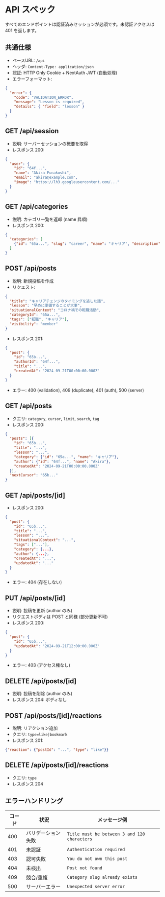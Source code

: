 # API スペック

すべてのエンドポイントは認証済みセッションが必須です。未認証アクセスは 401 を返します。

## 共通仕様
- ベースURL: `/api`
- ヘッダ: `Content-Type: application/json`
- 認証: HTTP Only Cookie + NextAuth JWT (自動処理)
- エラーフォーマット:
```json
{
  "error": {
    "code": "VALIDATION_ERROR",
    "message": "Lesson is required",
    "details": { "field": "lesson" }
  }
}
```

## GET /api/session
- 説明: サーバーセッションの概要を取得
- レスポンス 200:
```json
{
  "user": {
    "id": "64f...",
    "name": "Akira Funakoshi",
    "email": "akira@example.com",
    "image": "https://lh3.googleusercontent.com/..."
  }
}
```

## GET /api/categories
- 説明: カテゴリ一覧を返却 (name 昇順)
- レスポンス 200:
```json
{
  "categories": [
    {"id": "65a...", "slug": "career", "name": "キャリア", "description": "仕事に関する学び"}
  ]
}
```

## POST /api/posts
- 説明: 新規投稿を作成
- リクエスト:
```json
{
  "title": "キャリアチェンジのタイミングを逃した話",
  "lesson": "早めに準備することが大事",
  "situationalContext": "コロナ禍での転職活動",
  "categoryId": "65a...",
  "tags": ["転職", "キャリア"],
  "visibility": "member"
}
```
- レスポンス 201:
```json
{
  "post": {
    "id": "65b...",
    "authorId": "64f...",
    "title": "...",
    "createdAt": "2024-09-21T00:00:00.000Z"
  }
}
```
- エラー: 400 (validation), 409 (duplicate), 401 (auth), 500 (server)

## GET /api/posts
- クエリ: `category`, `cursor`, `limit`, `search`, `tag`
- レスポンス 200:
```json
{
  "posts": [{
    "id": "65b...",
    "title": "...",
    "lesson": "...",
    "category": {"id": "65a...", "name": "キャリア"},
    "author": {"id": "64f...", "name": "Akira"},
    "createdAt": "2024-09-21T00:00:00.000Z"
  }],
  "nextCursor": "65b..."
}
```

## GET /api/posts/[id]
- レスポンス 200:
```json
{
  "post": {
    "id": "65b...",
    "title": "...",
    "lesson": "...",
    "situationalContext": "...",
    "tags": ["..."],
    "category": {...},
    "author": {...},
    "createdAt": "...",
    "updatedAt": "..."
  }
}
```
- エラー: 404 (存在しない)

## PUT /api/posts/[id]
- 説明: 投稿を更新 (author のみ)
- リクエストボディは POST と同様 (部分更新不可)
- レスポンス 200:
```json
{
  "post": {
    "id": "65b...",
    "updatedAt": "2024-09-21T12:00:00.000Z"
  }
}
```
- エラー: 403 (アクセス権なし)

## DELETE /api/posts/[id]
- 説明: 投稿を削除 (author のみ)
- レスポンス 204: ボディなし

## POST /api/posts/[id]/reactions
- 説明: リアクション追加
- クエリ: `type=like|bookmark`
- レスポンス 201:
```json
{"reaction": {"postId": "...", "type": "like"}}
```

## DELETE /api/posts/[id]/reactions
- クエリ: `type`
- レスポンス 204

## エラーハンドリング
| コード | 状況 | メッセージ例 |
|---|---|---|
| 400 | バリデーション失敗 | `Title must be between 3 and 120 characters` |
| 401 | 未認証 | `Authentication required` |
| 403 | 認可失敗 | `You do not own this post` |
| 404 | 未検出 | `Post not found` |
| 409 | 競合/重複 | `Category slug already exists` |
| 500 | サーバーエラー | `Unexpected server error` |
